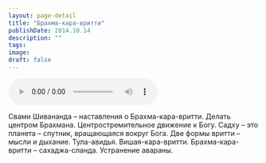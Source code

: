 ```yaml
---
layout: page-detail
title: "Брахма-кара-вритти"
publishDate: 2014.10.14
description: ""
tags:
image:
draft: false
---
```


<audio title="2014.10.14 - Брахма-кара-вритти.mp3" src="/upload/iblock/86f/86fb9d4d0e3cbe1278ce88fe4af31446.mp3" controls=""></audio>

 Свами Шивананда – наставления о Брахма-кара-вритти. Делать центром Брахмана. Центростремительное движение к Богу. Садху – это планета – спутник, вращающаяся вокруг Бога. Две формы вритти – мысли и дыхание. Тула-авидья. Вишая-кара-вритти. Брахма-кара-вритти – сахаджа-спанда. Устранение авараны. 

  
